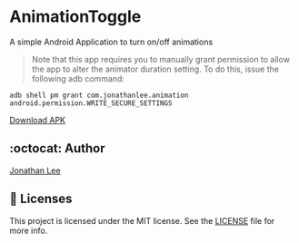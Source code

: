 # AnimationToggle
A simple Android Application to turn on/off animations

>Note that this app requires you to manually grant permission to allow the app to alter the animator duration setting. To do this, issue the following adb command:
```
adb shell pm grant com.jonathanlee.animation android.permission.WRITE_SECURE_SETTINGS
```

[Download APK](https://github.com/jonathanlee06/AnimationToggle/releases)

## :octocat: Author
[Jonathan Lee](https://github.com/jonathanlee06)

## :bookmark_tabs: Licenses
This project is licensed under the MIT license. See the [LICENSE](https://github.com/jonathanlee06/AnimationToggle/blob/master/LICENSE) file for more info.

